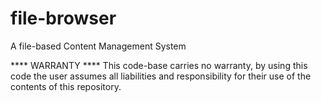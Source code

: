 # file-browser
A file-based Content Management System

**** WARRANTY ****
This code-base carries no warranty, by using this code the user assumes all liabilities and responsibility for their use of the contents of this repository.

